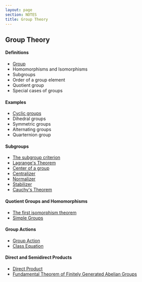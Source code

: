 ```yaml
---
layout: page
section: NOTES
title: Group Theory
---
```

## Group Theory

#### Definitions
  * [Group](group-theory/group.html)
  * Homomorphisms and Isomorphisms
  * Subgroups
  * Order of a group element
  * Quotient group
  * Special cases of groups

#### Examples
  * [Cyclic groups](group-theory/cyclic-groups.html)
  * Dihedral groups
  * Symmetric groups
  * Alternating groups
  * Quarternion group

#### Subgroups
  * [The subgroup criterion](group-theory/subgroup-criterion.html)
  * [Lagrange's Theorem](group-theory/lagranges-theorem.html)
  * [Center of a group](group-theory/center.html)
  * [Centralizer](group-theory/centralizer.html)
  * [Normalizer](group-theory/normalizer.html)
  * [Stabilizer](group-theory/stabilizer.html)
  * [Cauchy's Theorem](group-theory/cauchys-theorem.html)

#### Quotient Groups and Homomorphisms
  * [The first isomorphism theorem](group-theory/first-ism-thm.html)
  * [Simple Groups](group-theory/simple-groups.html)

#### Group Actions
  * [Group Action](group-theory/group-action.html)
  * [Class Equation](group-theory/class-equation.html)

#### Direct and Semidirect Products
  * [Direct Product](group-theory/direct-product.html)
  * [Fundamental Theorem of Finitely Generated Abelian Groups](group-theory/fund-thm-of-fgag.html)
